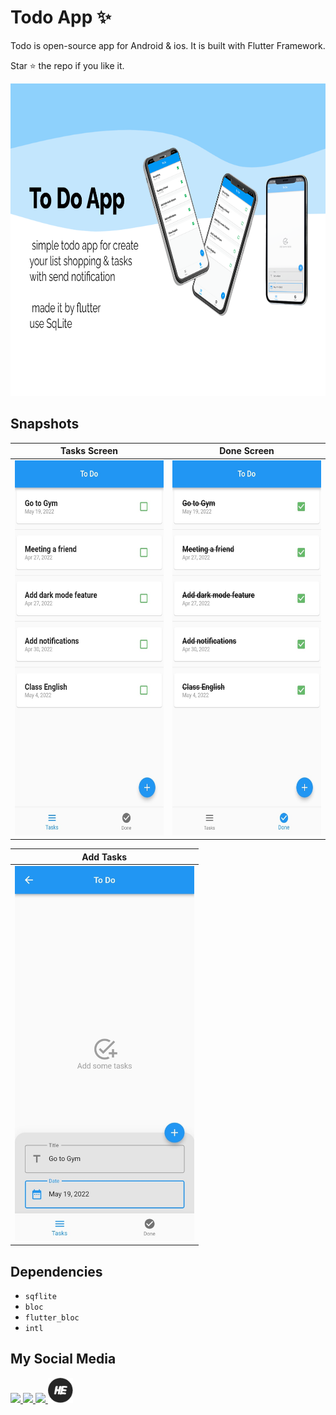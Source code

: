 #  Todo App ✨


Todo is open-source  app for Android & ios. It is built with Flutter Framework.

Star ⭐ the repo if you like it.

<p><img src="snapshots/HomeScreen.png" height="500" /></p>






## Snapshots 

| Tasks Screen | Done Screen|
|------|-------|
|<img src="snapshots/TasksScreen.jpg" height="600">|<img src="snapshots/DoneScreen.jpg" height="600">|

| Add Tasks
|------
|<img src="snapshots/AddTasks.jpg" height="600">



## Dependencies 

 -  `sqflite`
 -  `bloc`
 -  `flutter_bloc`
 -  `intl`



 ## My Social Media

<a href="https://www.linkedin.com/in/hicham-elarfaouy/">
  <img src="https://user-images.githubusercontent.com/102263474/167037474-83175bf7-4242-4d98-843c-1f1ac59b1833.png" width="40">
</a>

<a href="https://t.me/angelooo_1">
  <img src="https://user-images.githubusercontent.com/102263474/167041036-41fe31ea-1ad9-4137-bd45-5c93b3197763.png" width="40">
</a>

<a href="https://wa.me/21291838591">
  <img src="https://user-images.githubusercontent.com/102263474/167041180-d3b22022-1e83-459f-973d-18851a05eebd.png" width="40">
</a>

<a href="https://hicham-elarfaouy.github.io/#/">
  <img src="snapshots/MyLogo.png" width="40">
</a>
